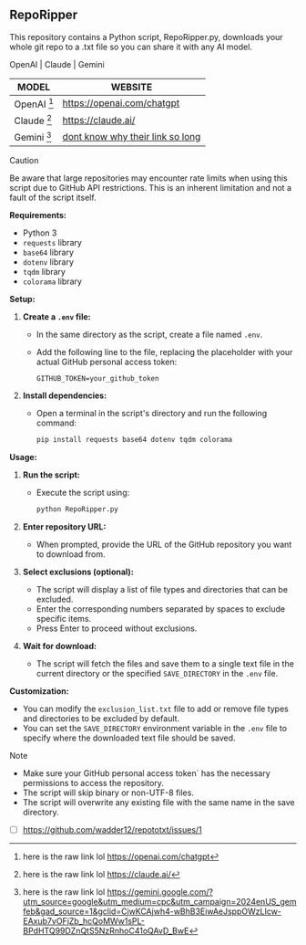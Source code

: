 ##  RepoRipper

This repository contains a Python script, RepoRipper.py, downloads your whole git repo to a .txt file so you can share it with any AI model. 

OpenAI | Claude | Gemini

| MODEL | WEBSITE |
| --- | --- |
| OpenAI [^1] | https://openai.com/chatgpt |
| Claude [^2] | https://claude.ai/ |
| Gemini [^3] | [dont know why their link so long](https://gemini.google.com/?utm_source=google&utm_medium=cpc&utm_campaign=2024enUS_gemfeb&gad_source=1&gclid=CjwKCAjwh4-wBhB3EiwAeJsppOWzLIcw-EAxub7vOFjZb_hcQoMWw1sPL-BPdHTQ99DZnQtS5NzRnhoC41oQAvD_BwE) |



> [!CAUTION]
> Be aware that large repositories may encounter rate limits when using this script due to GitHub API restrictions. This is an inherent limitation and not a fault of the script itself.

**Requirements:**

* Python 3
* `requests` library
* `base64` library
* `dotenv` library
* `tqdm` library
* `colorama` library

**Setup:**

1. **Create a `.env` file:**
   - In the same directory as the script, create a file named `.env`.
   - Add the following line to the file, replacing the placeholder with your actual GitHub personal access token:

     ```
     GITHUB_TOKEN=your_github_token
     ```

2. **Install dependencies:**
   - Open a terminal in the script's directory and run the following command:

     ```bash
     pip install requests base64 dotenv tqdm colorama
     ```

**Usage:**

1. **Run the script:**
   - Execute the script using:

     ```bash
     python RepoRipper.py
     ```

2. **Enter repository URL:**
   - When prompted, provide the URL of the GitHub repository you want to download from.

3. **Select exclusions (optional):**
   - The script will display a list of file types and directories that can be excluded.
   - Enter the corresponding numbers separated by spaces to exclude specific items.
   - Press Enter to proceed without exclusions.

4. **Wait for download:**
   - The script will fetch the files and save them to a single text file in the current directory or the specified `SAVE_DIRECTORY` in the `.env` file.

**Customization:**

* You can modify the `exclusion_list.txt` file to add or remove file types and directories to be excluded by default.
* You can set the `SAVE_DIRECTORY` environment variable in the `.env` file to specify where the downloaded text file should be saved.


> [!NOTE]
>* Make sure your GitHub personal access token` has the necessary permissions to access the repository.
>* The script will skip binary or non-UTF-8 files.
>* The script will overwrite any existing file with the same name in the save directory.




- [ ] https://github.com/wadder12/repototxt/issues/1







[^1]: here is the raw link lol https://openai.com/chatgpt
[^2]: here is the raw link lol https://claude.ai/
[^3]: here is the raw link lol https://gemini.google.com/?utm_source=google&utm_medium=cpc&utm_campaign=2024enUS_gemfeb&gad_source=1&gclid=CjwKCAjwh4-wBhB3EiwAeJsppOWzLIcw-EAxub7vOFjZb_hcQoMWw1sPL-BPdHTQ99DZnQtS5NzRnhoC41oQAvD_BwE